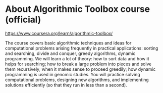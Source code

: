 # About Algorithmic Toolbox course (official)
https://www.coursera.org/learn/algorithmic-toolbox/


 The course covers basic algorithmic techniques and ideas for computational
 problems arising frequently in practical applications: sorting and searching,
 divide and conquer, greedy algorithms, dynamic programming. We will learn a lot
 of theory: how to sort data and how it helps for searching; how to break a large
 problem into pieces and solve them recursively; when it makes sense to proceed
 greedily; how dynamic programming is used in genomic studies. You will practice
 solving computational problems, designing new algorithms, and implementing
 solutions efficiently (so that they run in less than a second).
 